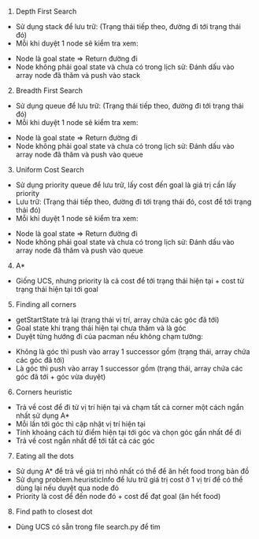 1. Depth First Search

- Sử dụng stack để lưu trữ: (Trạng thái tiếp theo, đường đi tới trạng thái đó)
- Mỗi khi duyệt 1 node sẽ kiểm tra xem:

* Node là goal state => Return đường đi
* Node không phải goal state và chưa có trong lịch sử: Đánh dấu vào array node đã thăm và push vào stack

2. Breadth First Search

- Sử dụng queue để lưu trữ: (Trạng thái tiếp theo, đường đi tới trạng thái đó)
- Mỗi khi duyệt 1 node sẽ kiểm tra xem:

* Node là goal state => Return đường đi
* Node không phải goal state và chưa có trong lịch sử: Đánh dấu vào array node đã thăm và push vào queue

3. Uniform Cost Search

- Sử dụng priority queue để lưu trữ, lấy cost đến goal là giá trị cần lấy priority
- Lưu trữ: (Trạng thái tiếp theo, đường đi tới trạng thái đó, cost để tới trạng thái đó)
- Mỗi khi duyệt 1 node sẽ kiểm tra xem:

* Node là goal state => Return đường đi
* Node không phải goal state và chưa có trong lịch sử: Đánh dấu vào array node đã thăm và push vào queue

4. A\*

- Giống UCS, nhưng priority là cả cost để tới trạng thái hiện tại + cost từ trạng thái hiện tại tới goal

5. Finding all corners

- getStartState trả lại (trạng thái vị trí, array chứa các góc đã tới)
- Goal state khi trạng thái hiện tại chưa thăm và là góc
- Duyệt từng hướng đi của pacman nếu không chạm tường:

* Không là góc thì push vào array 1 successor gồm (trạng thái, array chứa các góc đã tới)
* Là góc thì push vào array 1 successor gồm (trạng thái, array chứa các góc đã tới + góc vừa duyệt)

6. Corners heuristic

- Trả về cost để đi từ vị trí hiện tại và chạm tất cả corner một cách ngắn nhất sử dụng A\*
- Mỗi lần tới góc thì cập nhật vị trí hiện tại
- Tính khoảng cách từ điểm hiện tại tới góc và chọn góc gần nhất để đi
- Trả về cost ngắn nhất để tới tất cả các góc

7. Eating all the dots

- Sử dụng A\* để trả về giá trị nhỏ nhất có thể để ăn hết food trong bản đồ
- Sử dụng problem.heuristicInfo để lưu trữ giá trị cost ở 1 vị trí để có thể dùng lại nếu duyệt qua node đó
- Priority là cost để đến node đó + cost để đạt goal (ăn hết food)

8. Find path to closest dot

- Dùng UCS có sẵn trong file search.py để tìm
